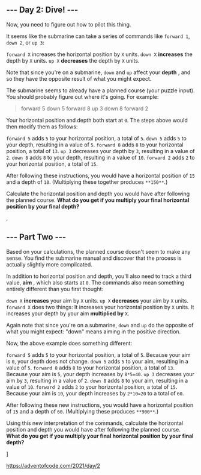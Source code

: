 ## --- Day 2: Dive! ---

Now, you need to figure out how to pilot this thing.

It seems like the submarine can take a series of commands like `forward 1`, `down 2`, or `up 3`:

`forward X` increases the horizontal position by `X` units.
`down X` **increases** the depth by `X` units.
`up X` **decreases** the depth by `X` units.

Note that since you're on a submarine, `down` and `up` affect your **depth** , and so they have the opposite result of what you might expect.

The submarine seems to already have a planned course (your puzzle input). You should probably figure out where it's going. For example:

> forward 5
> down 5
> forward 8
> up 3
> down 8
> forward 2

Your horizontal position and depth both start at `0`. The steps above would then modify them as follows:

`forward 5` adds `5` to your horizontal position, a total of `5`.
`down 5` adds `5` to your depth, resulting in a value of `5`.
`forward 8` adds `8` to your horizontal position, a total of `13`.
`up 3` decreases your depth by `3`, resulting in a value of `2`.
`down 8` adds `8` to your depth, resulting in a value of `10`.
`forward 2` adds `2` to your horizontal position, a total of `15`.

After following these instructions, you would have a horizontal position of `15` and a depth of `10`. (Multiplying these together produces `**150**`.)

Calculate the horizontal position and depth you would have after following the planned course. **What do you get if you multiply your final horizontal position by your final depth?**

,

## --- Part Two ---

Based on your calculations, the planned course doesn't seem to make any sense. You find the submarine manual and discover that the process is actually slightly more complicated.

In addition to horizontal position and depth, you'll also need to track a third value, **aim** , which also starts at `0`. The commands also mean something entirely different than you first thought:

`down X` **increases** your aim by `X` units.
`up X` **decreases** your aim by `X` units.
`forward X` does two things:
It increases your horizontal position by `X` units.
It increases your depth by your aim **multiplied by** `X`.

Again note that since you're on a submarine, `down` and `up` do the opposite of what you might expect: "down" means aiming in the positive direction.

Now, the above example does something different:

`forward 5` adds `5` to your horizontal position, a total of `5`. Because your aim is `0`, your depth does not change.
`down 5` adds `5` to your aim, resulting in a value of `5`.
`forward 8` adds `8` to your horizontal position, a total of `13`. Because your aim is `5`, your depth increases by `8*5=40`.
`up 3` decreases your aim by `3`, resulting in a value of `2`.
`down 8` adds `8` to your aim, resulting in a value of `10`.
`forward 2` adds `2` to your horizontal position, a total of `15`. Because your aim is `10`, your depth increases by `2*10=20` to a total of `60`.

After following these new instructions, you would have a horizontal position of `15` and a depth of `60`. (Multiplying these produces `**900**`.)

Using this new interpretation of the commands, calculate the horizontal position and depth you would have after following the planned course. **What do you get if you multiply your final horizontal position by your final depth?**

]

https://adventofcode.com/2021/day/2
